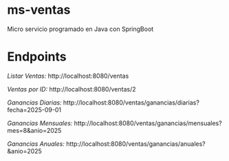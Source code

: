 # ms-ventas
Micro servicio programado en Java con SpringBoot  

# Endpoints
 *Listar Ventas:*
    http://localhost:8080/ventas

 *Ventas por ID:*
    http://localhost:8080/ventas/2

 *Ganancias Diarias:*
    http://localhost:8080/ventas/ganancias/diarias?fecha=2025-09-01

 *Ganancias Mensuales:*
    http://localhost:8080/ventas/ganancias/mensuales?mes=8&anio=2025

 *Ganancias Anuales:*
    http://localhost:8080/ventas/ganancias/anuales?&anio=2025
